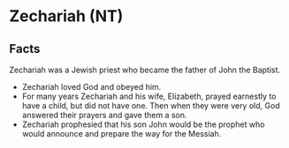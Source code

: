 # Zechariah (NT)

## Facts

Zechariah was a Jewish priest who became the father of John the Baptist.

* Zechariah loved God and obeyed him.
* For many years Zechariah and his wife, Elizabeth, prayed earnestly to have a child, but did not have one. Then when they were very old, God answered their prayers and gave them a son.
* Zechariah prophesied that his son John would be the prophet who would announce and prepare the way for the Messiah.